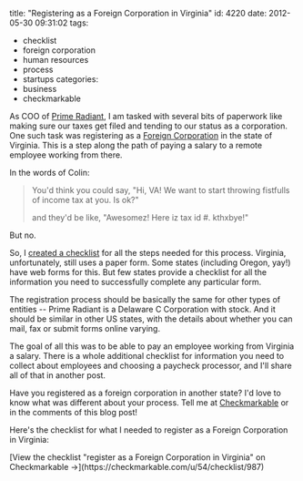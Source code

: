 title: "Registering as a Foreign Corporation in Virginia"
id: 4220
date: 2012-05-30 09:31:02
tags: 
- checklist
- foreign corporation
- human resources
- process
- startups
categories: 
- business
- checkmarkable

As COO of [Prime Radiant](http://primeradiant.com), I am tasked with several bits of paperwork like making sure our taxes get filed and tending to our status as a corporation. One such task was registering as a [Foreign Corporation](http://en.wikipedia.org/wiki/Foreign_corporation) in the state of Virginia. This is a step along the path of paying a salary to a remote employee working from there.

In the words of Colin: 

> You'd think you could say, "Hi, VA! We want to start throwing fistfulls of income tax at you. Is ok?"> 
> 
> and they'd be like, "Awesomez! Here iz tax id #. kthxbye!"

But no.

So, I [created a checklist](https://checkmarkable.com/u/54/checklist/987/view) for all the steps needed for this process. Virginia, unfortunately, still uses a paper form. Some states (including Oregon, yay!) have web forms for this. But few states provide a checklist for all the information you need to successfully complete any particular form.
<!--more-->
The registration process should be basically the same for other types of entities -- Prime Radiant is a Delaware C Corporation with stock. And it should be similar in other US states, with the details about whether you can mail, fax or submit forms online varying.

The goal of all this was to be able to pay an employee working from Virginia a salary. There is a whole additional checklist for information you need to collect about employees and choosing a paycheck processor, and I'll share all of that in another post.

Have you registered as a foreign corporation in another state? I'd love to know what was different about your process.  Tell me at [Checkmarkable](http://checkmarkable.com) or in the comments of this blog post!

Here's the checklist for what I needed to register as a Foreign Corporation in Virginia:

<script src="https://checkmarkable.com/embed/checklist/987.js" type="text/javascript"></script><noscript>[View the checklist &#34;register as a Foreign Corporation in Virginia&#34; on Checkmarkable &rarr;](https://checkmarkable.com/u/54/checklist/987)</noscript>
